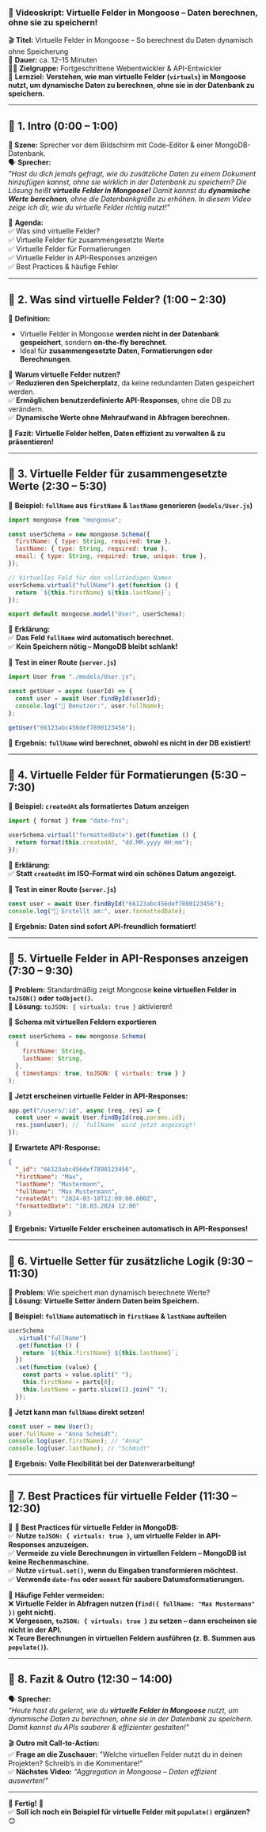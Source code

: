 ### **📜 Videoskript: Virtuelle Felder in Mongoose – Daten berechnen, ohne sie zu speichern!**

🎬 **Titel:** Virtuelle Felder in Mongoose – So berechnest du Daten dynamisch ohne Speicherung  
🎤 **Dauer:** ca. 12–15 Minuten  
👨‍🏫 **Zielgruppe:** Fortgeschrittene Webentwickler & API-Entwickler  
🎯 **Lernziel:** **Verstehen, wie man virtuelle Felder (`virtuals`) in Mongoose nutzt, um dynamische Daten zu berechnen, ohne sie in der Datenbank zu speichern.**

---

## **🔹 1. Intro (0:00 – 1:00)**

**🎥 Szene:** Sprecher vor dem Bildschirm mit Code-Editor & einer MongoDB-Datenbank.  
🗣️ **Sprecher:**  
_"Hast du dich jemals gefragt, wie du zusätzliche Daten zu einem Dokument hinzufügen kannst, ohne sie wirklich in der Datenbank zu speichern? Die Lösung heißt **virtuelle Felder in Mongoose!** Damit kannst du **dynamische Werte berechnen**, ohne die Datenbankgröße zu erhöhen. In diesem Video zeige ich dir, wie du virtuelle Felder richtig nutzt!"_

📌 **Agenda:**  
✅ Was sind virtuelle Felder?  
✅ Virtuelle Felder für zusammengesetzte Werte  
✅ Virtuelle Felder für Formatierungen  
✅ Virtuelle Felder in API-Responses anzeigen  
✅ Best Practices & häufige Fehler

---

## **🔹 2. Was sind virtuelle Felder? (1:00 – 2:30)**

📌 **Definition:**

- Virtuelle Felder in Mongoose **werden nicht in der Datenbank gespeichert**, sondern **on-the-fly berechnet**.
- Ideal für **zusammengesetzte Daten, Formatierungen oder Berechnungen**.

📌 **Warum virtuelle Felder nutzen?**  
✅ **Reduzieren den Speicherplatz**, da keine redundanten Daten gespeichert werden.  
✅ **Ermöglichen benutzerdefinierte API-Responses**, ohne die DB zu verändern.  
✅ **Dynamische Werte ohne Mehraufwand in Abfragen berechnen.**

🎯 **Fazit:** **Virtuelle Felder helfen, Daten effizient zu verwalten & zu präsentieren!**

---

## **🔹 3. Virtuelle Felder für zusammengesetzte Werte (2:30 – 5:30)**

📌 **Beispiel: `fullName` aus `firstName` & `lastName` generieren (`models/User.js`)**

```javascript
import mongoose from "mongoose";

const userSchema = new mongoose.Schema({
  firstName: { type: String, required: true },
  lastName: { type: String, required: true },
  email: { type: String, required: true, unique: true },
});

// Virtuelles Feld für den vollständigen Namen
userSchema.virtual("fullName").get(function () {
  return `${this.firstName} ${this.lastName}`;
});

export default mongoose.model("User", userSchema);
```

📌 **Erklärung:**  
✅ **Das Feld `fullName` wird automatisch berechnet.**  
✅ **Kein Speichern nötig – MongoDB bleibt schlank!**

📌 **Test in einer Route (`server.js`)**

```javascript
import User from "./models/User.js";

const getUser = async (userId) => {
  const user = await User.findById(userId);
  console.log("👤 Benutzer:", user.fullName);
};

getUser("66123abc456def7890123456");
```

🎯 **Ergebnis:** **`fullName` wird berechnet, obwohl es nicht in der DB existiert!**

---

## **🔹 4. Virtuelle Felder für Formatierungen (5:30 – 7:30)**

📌 **Beispiel: `createdAt` als formatiertes Datum anzeigen**

```javascript
import { format } from "date-fns";

userSchema.virtual("formattedDate").get(function () {
  return format(this.createdAt, "dd.MM.yyyy HH:mm");
});
```

📌 **Erklärung:**  
✅ **Statt `createdAt` im ISO-Format wird ein schönes Datum angezeigt.**

📌 **Test in einer Route (`server.js`)**

```javascript
const user = await User.findById("66123abc456def7890123456");
console.log("📅 Erstellt am:", user.formattedDate);
```

🎯 **Ergebnis:** **Daten sind sofort API-freundlich formatiert!**

---

## **🔹 5. Virtuelle Felder in API-Responses anzeigen (7:30 – 9:30)**

📌 **Problem:** Standardmäßig zeigt Mongoose **keine virtuellen Felder in `toJSON()` oder `toObject()`.**  
📌 **Lösung:** `toJSON: { virtuals: true }` aktivieren!

📌 **Schema mit virtuellen Feldern exportieren**

```javascript
const userSchema = new mongoose.Schema(
  {
    firstName: String,
    lastName: String,
  },
  { timestamps: true, toJSON: { virtuals: true } }
);
```

📌 **Jetzt erscheinen virtuelle Felder in API-Responses:**

```javascript
app.get("/users/:id", async (req, res) => {
  const user = await User.findById(req.params.id);
  res.json(user); // `fullName` wird jetzt angezeigt!
});
```

📌 **Erwartete API-Response:**

```json
{
  "_id": "66123abc456def7890123456",
  "firstName": "Max",
  "lastName": "Mustermann",
  "fullName": "Max Mustermann",
  "createdAt": "2024-03-18T12:00:00.000Z",
  "formattedDate": "18.03.2024 12:00"
}
```

🎯 **Ergebnis:** **Virtuelle Felder erscheinen automatisch in API-Responses!**

---

## **🔹 6. Virtuelle Setter für zusätzliche Logik (9:30 – 11:30)**

📌 **Problem:** Wie speichert man dynamisch berechnete Werte?  
📌 **Lösung:** **Virtuelle Setter ändern Daten beim Speichern.**

📌 **Beispiel: `fullName` automatisch in `firstName` & `lastName` aufteilen**

```javascript
userSchema
  .virtual("fullName")
  .get(function () {
    return `${this.firstName} ${this.lastName}`;
  })
  .set(function (value) {
    const parts = value.split(" ");
    this.firstName = parts[0];
    this.lastName = parts.slice(1).join(" ");
  });
```

📌 **Jetzt kann man `fullName` direkt setzen!**

```javascript
const user = new User();
user.fullName = "Anna Schmidt";
console.log(user.firstName); // "Anna"
console.log(user.lastName); // "Schmidt"
```

🎯 **Ergebnis:** **Volle Flexibilität bei der Datenverarbeitung!**

---

## **🔹 7. Best Practices für virtuelle Felder (11:30 – 12:30)**

📌 **🚀 Best Practices für virtuelle Felder in MongoDB:**  
✅ **Nutze `toJSON: { virtuals: true }`, um virtuelle Felder in API-Responses anzuzeigen.**  
✅ **Vermeide zu viele Berechnungen in virtuellen Feldern – MongoDB ist keine Rechenmaschine.**  
✅ **Nutze `virtual.set()`, wenn du Eingaben transformieren möchtest.**  
✅ **Verwende `date-fns` oder `moment` für saubere Datumsformatierungen.**

📌 **Häufige Fehler vermeiden:**  
❌ **Virtuelle Felder in Abfragen nutzen (`find({ fullName: "Max Mustermann" })` geht nicht).**  
❌ **Vergessen, `toJSON: { virtuals: true }` zu setzen – dann erscheinen sie nicht in der API.**  
❌ **Teure Berechnungen in virtuellen Feldern ausführen (z. B. Summen aus `populate()`).**

---

## **🔹 8. Fazit & Outro (12:30 – 14:00)**

🗣️ **Sprecher:**  
_"Heute hast du gelernt, wie du **virtuelle Felder in Mongoose** nutzt, um dynamische Daten zu berechnen, ohne sie in der Datenbank zu speichern. Damit kannst du APIs sauberer & effizienter gestalten!"_

🎬 **Outro mit Call-to-Action:**  
✅ **Frage an die Zuschauer:** "Welche virtuellen Felder nutzt du in deinen Projekten? Schreib’s in die Kommentare!"  
✅ **Nächstes Video:** _"Aggregation in Mongoose – Daten effizient auswerten!"_

---

🎯 **Fertig!** 🎯  
✅ **Soll ich noch ein Beispiel für virtuelle Felder mit `populate()` ergänzen?** 😊
